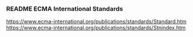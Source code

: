 ### README ECMA International Standards
https://www.ecma-international.org/publications/standards/Standard.htm
https://www.ecma-international.org/publications/standards/Stnindex.htm